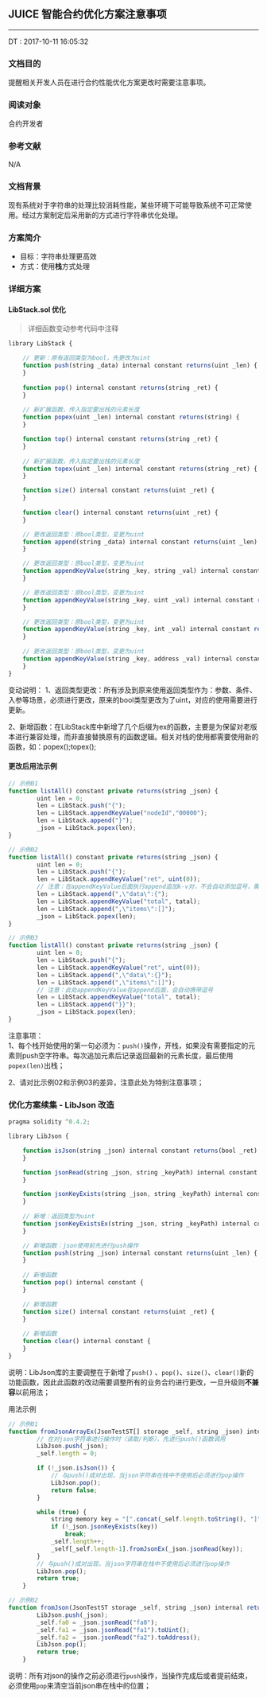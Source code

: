 JUICE 智能合约优化方案注意事项
---
----------

DT : 2017-10-11 16:05:32


### 文档目的

提醒相关开发人员在进行合约性能优化方案更改时需要注意事项。

### 阅读对象
 
合约开发者

### 参考文献

N/A
  
### 文档背景

  现有系统对于字符串的处理比较消耗性能，某些环境下可能导致系统不可正常使用。经过方案制定后采用新的方式进行字符串优化处理。
  
### 方案简介

 * 目标：字符串处理更高效
 * 方式：使用**栈**方式处理


### 详细方案

#### LibStack.sol 优化

> 详细函数变动参考代码中注释

```js
library LibStack {

    // 更新：原有返回类型为bool，先更改为uint
    function push(string _data) internal constant returns(uint _len) {
    }
    
    function pop() internal constant returns(string _ret) {
    }
    
    // 新扩展函数，传入指定要出栈的元素长度
    function popex(uint _len) internal constant returns(string) {
    }

    function top() internal constant returns(string _ret) {
    }
    
    // 新扩展函数，传入指定要出栈的元素长度
    function topex(uint _len) internal constant returns(string _ret) {
    }

    function size() internal constant returns(uint _ret) {
    }
    
    function clear() internal constant returns(uint _ret) {
    }

    // 更改返回类型：原bool类型，变更为uint
    function append(string _data) internal constant returns(uint _len) {
    }

    // 更改返回类型：原bool类型，变更为uint
    function appendKeyValue(string _key, string _val) internal constant returns (uint _len) {
    }

    // 更改返回类型：原bool类型，变更为uint
    function appendKeyValue(string _key, uint _val) internal constant returns (uint _len) {  
    }

    // 更改返回类型：原bool类型，变更为uint
    function appendKeyValue(string _key, int _val) internal constant returns (uint _len) {
    }
    
    // 更改返回类型：原bool类型，变更为uint
    function appendKeyValue(string _key, address _val) internal constant returns (uint _len) {
    }
}
```

变动说明：
1、返回类型更改：所有涉及到原来使用返回类型作为：参数、条件、入参等场景，必须进行更改，原来的bool类型更改为了uint，对应的使用需要进行更新。   
 
2、新增函数：在LibStack库中新增了几个后缀为ex的函数，主要是为保留对老版本进行兼容处理，而非直接替换原有的函数逻辑。相关对栈的使用都需要使用新的函数，如：popex();topex();


#### 更改后用法示例
```js
// 示例01
function listAll() constant private returns(string _json) {
        uint len = 0;
        len = LibStack.push("{");
        len = LibStack.appendKeyValue("nodeId","00000");
        len = LibStack.append("}");
        _json = LibStack.popex(len);
}

// 示例02
function listAll() constant private returns(string _json) {
        uint len = 0;
        len = LibStack.push("{");
        len = LibStack.appendKeyValue("ret", uint(0));
        // 注意：在appendKeyValue后面执行append追加k-v对，不会自动添加逗号，需要显示指定
        len = LibStack.append(",\"data\":{");
        len = LibStack.appendKeyValue("total", tatal);
        len = LibStack.append(",\"items\":[]");
        _json = LibStack.popex(len);
}

// 示例03
function listAll() constant private returns(string _json) {
        uint len = 0;
        len = LibStack.push("{");
        len = LibStack.appendKeyValue("ret", uint(0));
        len = LibStack.append(",\"data\":{}");
        len = LibStack.append(",\"items\":[]");
        // 注意：此处appendKeyValue在append后面，会自动携带逗号
        len = LibStack.appendKeyValue("total", total);
        len = LibStack.append("}}");
        _json = LibStack.popex(len);
}
```

注意事项：    
1、每个栈开始使用的第一句必须为：```push()```操作，开栈，如果没有需要指定的元素则push空字符串。每次追加元素后记录返回最新的元素长度，最后使用```popex(len)```出栈；    

2、请对比示例02和示例03的差异，注意此处为特别注意事项；


### 优化方案续集 - LibJson 改造
```js
pragma solidity ^0.4.2;

library LibJson {

    function isJson(string _json) internal constant returns(bool _ret) {
    }

    function jsonRead(string _json, string _keyPath) internal constant returns(string _ret) {
    }

    function jsonKeyExists(string _json, string _keyPath) internal constant returns(bool _ret) {        
    }
    
    // 新增：返回类型为uint
    function jsonKeyExistsEx(string _json, string _keyPath) internal constant returns(uint _len) {
    }

    // 新增函数：json使用前先进行push操作
    function push(string _json) internal constant returns(uint _len) {   
    }
    
    // 新增函数
    function pop() internal constant {
    }

    // 新增函数
    function size() internal constant returns(uint _ret) {
    }
    
    // 新增函数
    function clear() internal constant {
    }
} 

```

说明：LibJson库的主要调整在于新增了```push()``` 、```pop()```、```size()```、```clear()```新的功能函数，因此此函数的改动需要调整所有的业务合约进行更改，一旦升级则**不兼容**以前用法；


用法示例

```js
// 示例01
function fromJsonArrayEx(JsonTestST[] storage _self, string _json) internal returns(bool succ) {//需实现的函数4
        // 在对json字符串进行操作时（读取/判断），先进行push()函数调用
        LibJson.push(_json);
        _self.length = 0;

        if (!_json.isJson()) {
            // 与push()成对出现，当json字符串在栈中不使用后必须进行pop操作
            LibJson.pop();
            return false;
        }

        while (true) {
            string memory key = "[".concat(_self.length.toString(), "]");
            if (!_json.jsonKeyExists(key))
                break;
            _self.length++;
            _self[_self.length-1].fromJsonEx(_json.jsonRead(key));
        }
        // 与push()成对出现，当json字符串在栈中不使用后必须进行pop操作
        LibJson.pop();
        return true;
    }

// 示例02
function fromJson(JsonTestST storage _self, string _json) internal returns(bool) {
        LibJson.push(_json);
        _self.fa0 = _json.jsonRead("fa0");
        _self.fa1 = _json.jsonRead("fa1").toUint();
        _self.fa2 = _json.jsonRead("fa2").toAddress();
        LibJson.pop();
        return true;
    }
```

说明：所有对json的操作之前必须进行```push```操作，当操作完成后或者提前结束，必须使用```pop```来清空当前json串在栈中的位置；
